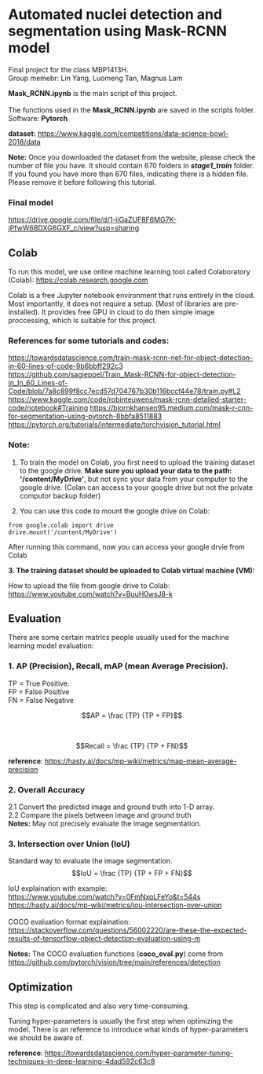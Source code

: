 # Automated nuclei detection and segmentation using Mask-RCNN model

Final project for the class MBP1413H. <br>
Group memebr: Lin Yang, Luomeng Tan, Magnus Lam


**Mask_RCNN.ipynb** is the main script of this project. <br>
 <br>
The functions used in the **Mask_RCNN.ipynb** are saved in the scripts folder. <br>
Software: **Pytorch** <br>


**dataset:** https://www.kaggle.com/competitions/data-science-bowl-2018/data

**Note:** Once you downloaded the dataset from the website, please check the number of file you have. It should contain 670 folders in ***stage1_train*** folder. If you found you have more than 670 files, indicating there is a hidden file. Please remove it before following this tutorial.

### Final model
https://drive.google.com/file/d/1-ijGaZUF8F6MG7K-jPfwW6BDXG6GXF_c/view?usp=sharing


## Colab
To run this model, we use online machine learning tool called Colaboratory (Colab): https://colab.research.google.com

Colab is a free Jupyter notebook environment that runs entirely in the cloud. Most importantly, it does not require a setup. (Most of libraries are pre-installed). It provides free GPU in cloud to do then simple image proccessing, which is suitable for this project.


### References for some tutorials and codes: <br>
https://towardsdatascience.com/train-mask-rcnn-net-for-object-detection-in-60-lines-of-code-9b6bbff292c3
https://github.com/sagieppel/Train_Mask-RCNN-for-object-detection-in_In_60_Lines-of-Code/blob/7a8c899f8cc7ecd57d704767b30b116bccf44e78/train.py#L2 <br>
https://www.kaggle.com/code/robinteuwens/mask-rcnn-detailed-starter-code/notebook#Training
https://bjornkhansen95.medium.com/mask-r-cnn-for-segmentation-using-pytorch-8bbfa8511883
https://pytorch.org/tutorials/intermediate/torchvision_tutorial.html

### Note: 
1. To train the model on Colab, you first need to upload the training dataset to the google drive. **Make sure you upload your data to the path: '/content/MyDrive'**, but not sync your data from your computer to the google drive. (Colan can access to your google drive but not the private computor backup folder)

2. You can use this code to mount the google drive on Colab:
```
from google.colab import drive
drive.mount('/content/MyDrive')
```
After running this command, now you can access your google drvie from Colab 

**3. The training dataset should be uploaded to Colab virtual machine (VM):**

How to upload the file from google drive to Colab:
https://www.youtube.com/watch?v=BuuH0wsJ8-k



## Evaluation

There are some certain matrics people usually used for the machine learning model evaluation: <br>
### 1. AP (Precision), Recall, mAP (mean Average Precision).

TP = True Positive. <br /> FP = False Positive   <br /> FN = False Negative
<br>

$$AP = \frac {TP} {TP + FP}$$

<br>

$$Recall = \frac {TP} {TP + FN}$$

**reference**: https://hasty.ai/docs/mp-wiki/metrics/map-mean-average-precision

### 2. Overall Accuracy
2.1 Convert the predicted image and ground truth into 1-D array. <br>
2.2 Compare the pixels between image and ground truth <br />
**Notes:** May not precisely evaluate the image segmentation.

### 3. Intersection over Union (IoU)
Standard way to evaluate the image segmentation.
$$IoU = \frac {TP} {TP + FP + FN}$$

IoU explaination with example: <br>
https://www.youtube.com/watch?v=0FmNxqLFeYo&t=544s <br>
https://hasty.ai/docs/mp-wiki/metrics/iou-intersection-over-union
<br>
<br>
COCO evaluation format explaination: <br> 
https://stackoverflow.com/questions/56002220/are-these-the-expected-results-of-tensorflow-object-detection-evaluation-using-m

**Notes:** The COCO evaluation functions (**coco_eval.py**) come from https://github.com/pytorch/vision/tree/main/references/detection


## Optimization 
This step is complicated and also very time-consuming.

Tuning hyper-parameters is usually the first step when optimizing the model. There is an reference to introduce what kinds of hyper-parameters we should be aware of. 

**reference**: https://towardsdatascience.com/hyper-parameter-tuning-techniques-in-deep-learning-4dad592c63c8
